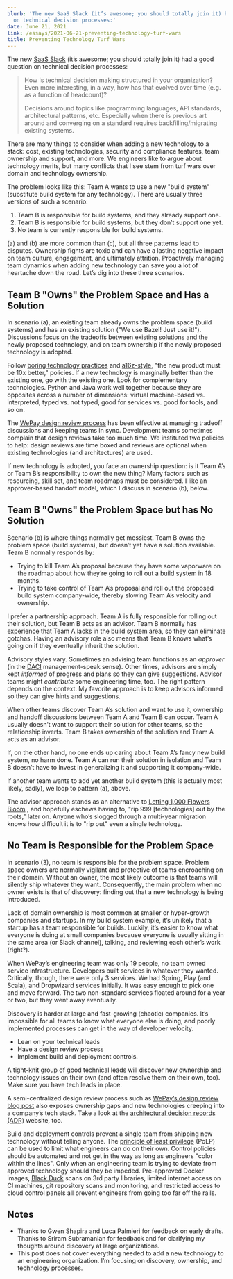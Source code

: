```yaml
---
blurb: 'The new SaaS Slack (it’s awesome; you should totally join it) had a good question
  on technical decision processes:'
date: June 21, 2021
link: /essays/2021-06-21-preventing-technology-turf-wars
title: Preventing Technology Turf Wars
---
```


The new [SaaS Slack](https://join.slack.com/t/saas-hgv7803/shared_invite/zt-qwvrywyr-8DmSpEzBiSWD2WQuB9r9pw) (it’s awesome; you should totally join it) had a good question on technical decision processes:

> How is technical decision making structured in your organization? Even more interesting, in a way, how has that evolved over time (e.g. as a function of headcount)?
> 
> Decisions around topics like programming languages, API standards, architectural patterns, etc. Especially when there is previous art around and converging on a standard requires backfilling/migrating existing systems. 

There are many things to consider when adding a new technology to a stack: cost, existing technologies, security and compliance features, team ownership and support, and more. We engineers like to argue about technology merits, but many conflicts that I see stem from turf wars over domain and technology ownership.

The problem looks like this: Team A wants to use a new "build system" (substitute build system for any technology). There are usually three versions of such a scenario:

1. Team B is responsible for build systems, and they already support one.
2. Team B is responsible for build systems, but they don’t support one yet.
3. No team is currently responsible for build systems.

\(a\) and (b) are more common than (c), but all three patterns lead to disputes. Ownership fights are toxic and can have a lasting negative impact on team culture, engagement, and ultimately attrition. Proactively managing team dynamics when adding new technology can save you a lot of heartache down the road. Let’s dig into these three scenarios.

## Team B "Owns" the Problem Space and Has a Solution

In scenario (a), an existing team already owns the problem space (build systems) and has an existing solution ("We use Bazel! Just use it!"). Discussions focus on the tradeoffs between existing solutions and the newly proposed technology, and on team ownership if the newly proposed technology is adopted.

Follow [boring technology practices](http://boringtechnology.club/) and [a16z-style](https://a16z.com/2012/12/18/programming-your-culture/), "the new product must be 10x better," policies. If a new technology is marginally better than the existing one, go with the existing one. Look for complementary technologies. Python and Java work well together because they are opposites across a number of dimensions: virtual machine-based vs. interpreted, typed vs. not typed, good for services vs. good for tools, and so on.

The [WePay design review process](https://wecode.wepay.com/posts/effective-software-design-documents) has been effective at managing tradeoff discussions and keeping teams in sync. Development teams sometimes complain that design reviews take too much time. We instituted two policies to help: design reviews are time boxed and reviews are optional when existing technologies (and architectures) are used.

If new technology is adopted, you face an ownership question: is it Team A’s or Team B’s responsibility to own the new thing? Many factors such as resourcing, skill set, and team roadmaps must be considered. I like an approver-based handoff model, which I discuss in scenario (b), below.

## Team B "Owns" the Problem Space but has No Solution

Scenario (b) is where things normally get messiest. Team B owns the problem space (build systems), but doesn’t yet have a solution available. Team B normally responds by: 

* Trying to kill Team A’s proposal because they have some vaporware on the roadmap about how they’re going to roll out a build system in 18 months.
* Trying to take control of Team A’s proposal and roll out the proposed build system company-wide, thereby slowing Team A’s velocity and ownership.

I prefer a partnership approach. Team A is fully responsible for rolling out their solution, but Team B acts as an advisor. Team B normally has experience that Team A lacks in the build system area, so they can eliminate gotchas. Having an advisory role also means that Team B knows what’s going on if they eventually inherit the solution.

Advisory styles vary. Sometimes an advising team functions as an _approver_ (in the [DACI](https://www.atlassian.com/team-playbook/plays/daci) management-speak sense). Other times, advisors are simply kept _informed_ of progress and plans so they can give suggestions. Advisor teams might _contribute_ some engineering time, too. The right pattern depends on the context. My favorite approach is to keep advisors informed so they can give hints and suggestions.

When other teams discover Team A’s solution and want to use it, ownership and handoff discussions between Team A and Team B can occur. Team A usually doesn’t want to support their solution for other teams, so the relationship inverts. Team B takes ownership of the solution and Team A acts as an advisor. 

If, on the other hand, no one ends up caring about Team A’s fancy new build system, no harm done. Team A can run their solution in isolation and Team B doesn’t have to invest in generalizing it and supporting it company-wide. 

If another team wants to add yet another build system (this is actually most likely, sadly), we loop to pattern (a), above.

The advisor approach stands as an alternative to [Letting 1,000 Flowers Bloom](https://gigamonkeys.com/flowers/) , and hopefully eschews having to, "rip 999 [technologies] out by the roots," later on. Anyone who’s slogged through a multi-year migration knows how difficult it is to "rip out" even a single technology.

## No Team is Responsible for the Problem Space

In scenario (3), no team is responsible for the problem space. Problem space owners are normally vigilant and protective of teams encroaching on their domain. Without an owner, the most likely outcome is that teams will silently ship whatever they want. Consequently, the main problem when no owner exists is that of discovery: finding out that a new technology is being introduced.

Lack of domain ownership is most common at smaller or hyper-growth companies and startups. In my build system example, it’s unlikely that a startup has a team responsible for builds. Luckily, it’s easier to know what everyone is doing at small companies because everyone is usually sitting in the same area (or Slack channel), talking, and reviewing each other’s work (right?).

When WePay’s engineering team was only 19 people, no team owned service infrastructure. Developers built services in whatever they wanted. Critically, though, there were only 3 services. We had Spring, Play (and Scala), and Dropwizard services initially. It was easy enough to pick one and move forward. The two non-standard services floated around for a year or two, but they went away eventually.

Discovery is harder at large and fast-growing (chaotic) companies. It’s impossible for all teams to know what everyone else is doing, and poorly implemented processes can get in the way of developer velocity.

* Lean on your technical leads
* Have a design review process 
* Implement build and deployment controls.

A tight-knit group of good technical leads will discover new ownership and technology issues on their own (and often resolve them on their own, too). Make sure you have tech leads in place.

A semi-centralized design review process such as [WePay’s design review blog post](https://wecode.wepay.com/posts/effective-software-design-documents) also exposes ownership gaps and new technologies creeping into a company’s tech stack. Take a look at the [architectural decision records (ADR)](https://adr.github.io/) website, too.

Build and deployment controls prevent a single team from shipping new technology without telling anyone. The [principle of least privilege](https://en.wikipedia.org/wiki/Principle_of_least_privilege) (PoLP) can be used to limit what engineers can do on their own. Control policies should be automated and not get in the way as long as engineers "color within the lines". Only when an engineering team is trying to deviate from approved technology should they be impeded. Pre-approved Docker images, [Black Duck](https://www.blackducksoftware.com/) scans on 3rd party libraries, limited internet access on CI machines, git repository scans and monitoring, and restricted access to cloud control panels all prevent engineers from going too far off the rails.

## Notes

* Thanks to Gwen Shapira and Luca Palmieri for feedback on early drafts. Thanks to Sriram Subramanian for feedback and for clarifying my thoughts around discovery at large organizations.
* This post does not cover everything needed to add a new technology to an engineering organization. I’m focusing on discovery, ownership, and technology processes.